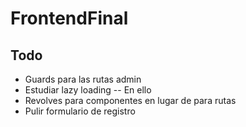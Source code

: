 # FrontendFinal

## Todo

- Guards para las rutas admin
- Estudiar lazy loading -- En ello
- Revolves para componentes en lugar de para rutas
- Pulir formulario de registro

